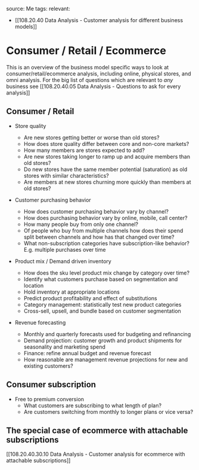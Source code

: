 source: Me
tags: 
relevant: 
- [[108.20.40 Data Analysis - Customer analysis for different business models]]

# Consumer / Retail / Ecommerce
This is an overview of the business model specific ways to look at consumer/retail/ecommerce analysis, including online, physical stores, and omni analysis. For the big list of questions which are relevant to _any_ business see [[108.20.40.05 Data Analysis - Questions to ask for every analysis]]

## Consumer / Retail
- Store quality
    - Are new stores getting better or worse than old stores?
    - How does store quality differ between core and non-core markets?
    - How many members are stores expected to add?
    - Are new stores taking longer to ramp up and acquire members than old stores?
    - Do new stores have the same member potential (saturation) as old stores with similar characteristics?
    - Are members at new stores churning more quickly than members at old stores?

- Customer purchasing behavior
	- How does customer purchasing behavior vary by channel?
	- How does purchasing behavior vary by online, mobile, call center?
	- How many people buy from only one channel?
	- Of people who buy from multiple channels how does their spend split between channels and how has that changed over time?
	- What non-subscription categories have subscription-like behavior? E.g. multiple purchases over time

- Product mix / Demand driven inventory
	- How does the sku level product mix change by category over time?
	- Identify what customers purchase based on segmentation and location
    - Hold inventory at appropriate locations
	- Predict product profitability and effect of substitutions
	- Category management: statistically test new product categories
	- Cross-sell, upsell, and bundle based on customer segmentation

- Revenue forecasting
    - Monthly and quarterly forecasts used for budgeting and refinancing
	- Demand projection: customer growth and product shipments for seasonality and marketing spend
	- Finance: refine annual budget and revenue forecast
	- How reasonable are management revenue projections for new and existing customers?


## Consumer subscription

- Free to premium conversion
    - What customers are subscribing to what length of plan?
    - Are customers switching from monthly to longer plans or vice versa?


## The special case of ecommerce with attachable subscriptions
[[108.20.40.30.10 Data Analysis - Customer analysis for ecommerce with attachable subscriptions]]